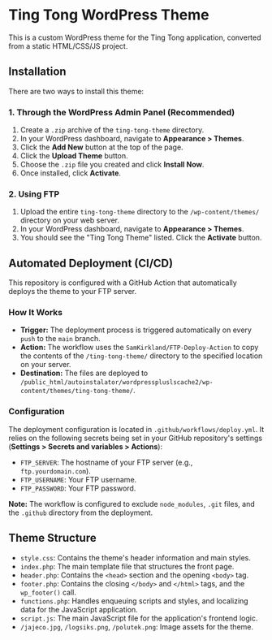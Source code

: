 # Ting Tong WordPress Theme

This is a custom WordPress theme for the Ting Tong application, converted from a static HTML/CSS/JS project.

## Installation

There are two ways to install this theme:

### 1. Through the WordPress Admin Panel (Recommended)

1.  Create a `.zip` archive of the `ting-tong-theme` directory.
2.  In your WordPress dashboard, navigate to **Appearance > Themes**.
3.  Click the **Add New** button at the top of the page.
4.  Click the **Upload Theme** button.
5.  Choose the `.zip` file you created and click **Install Now**.
6.  Once installed, click **Activate**.

### 2. Using FTP

1.  Upload the entire `ting-tong-theme` directory to the `/wp-content/themes/` directory on your web server.
2.  In your WordPress dashboard, navigate to **Appearance > Themes**.
3.  You should see the "Ting Tong Theme" listed. Click the **Activate** button.

## Automated Deployment (CI/CD)

This repository is configured with a GitHub Action that automatically deploys the theme to your FTP server.

### How It Works

-   **Trigger:** The deployment process is triggered automatically on every `push` to the `main` branch.
-   **Action:** The workflow uses the `SamKirkland/FTP-Deploy-Action` to copy the contents of the `/ting-tong-theme/` directory to the specified location on your server.
-   **Destination:** The files are deployed to `/public_html/autoinstalator/wordpresspluslscache2/wp-content/themes/ting-tong-theme/`.

### Configuration

The deployment configuration is located in `.github/workflows/deploy.yml`. It relies on the following secrets being set in your GitHub repository's settings (**Settings > Secrets and variables > Actions**):

-   `FTP_SERVER`: The hostname of your FTP server (e.g., `ftp.yourdomain.com`).
-   `FTP_USERNAME`: Your FTP username.
-   `FTP_PASSWORD`: Your FTP password.

**Note:** The workflow is configured to exclude `node_modules`, `.git` files, and the `.github` directory from the deployment.

## Theme Structure

-   `style.css`: Contains the theme's header information and main styles.
-   `index.php`: The main template file that structures the front page.
-   `header.php`: Contains the `<head>` section and the opening `<body>` tag.
-   `footer.php`: Contains the closing `</body>` and `</html>` tags, and the `wp_footer()` call.
-   `functions.php`: Handles enqueuing scripts and styles, and localizing data for the JavaScript application.
-   `script.js`: The main JavaScript file for the application's frontend logic.
-   `/jajeco.jpg`, `/logsiks.png`, `/polutek.png`: Image assets for the theme.